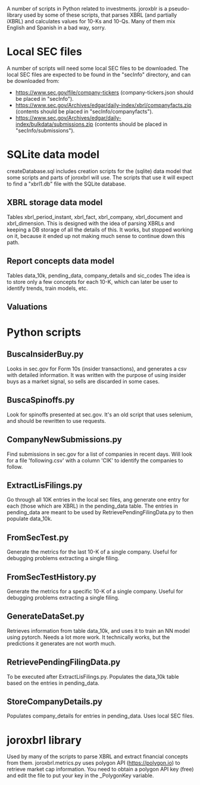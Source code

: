 A number of scripts in Python related to investments.
joroxblr is a pseudo-library used by some of these scripts, that parses XBRL (and partially iXBRL) and calculates values for 10-Ks and 10-Qs.
Many of them mix English and Spanish in a bad way, sorry.

# Local SEC files
A number of scripts will need some local SEC files to be downloaded.
The local SEC files are expected to be found in the "secInfo" directory, and can be downloaded from:
- https://www.sec.gov/file/company-tickers (company-tickers.json should be placed in "secInfo").
- https://www.sec.gov/Archives/edgar/daily-index/xbrl/companyfacts.zip (contents should be placed in "secInfo/companyfacts").
- https://www.sec.gov/Archives/edgar/daily-index/bulkdata/submissions.zip (contents should be placed in "secInfo/submissions").

# SQLite data model
createDatabase.sql includes creation scripts for the (sqlite) data model that some scripts and parts of joroxbrl will use.
The scripts that use it will expect to find a "xbrl1.db" file with the SQLite database.

## XBRL storage data model
Tables xbrl_period_instant, xbrl_fact, xbrl_company, xbrl_document and xbrl_dimension.
This is designed with the idea of parsing XBRLs and keeping a DB storage of all the details of this. It works, but stopped working on it, because it ended up not making much sense to continue down this path.

## Report concepts data model
Tables data_10k, pending_data, company_details and sic_codes
The idea is to store only a few concepts for each 10-K, which can later be user to identify trends, train models, etc.

## Valuations

# Python scripts

## BuscaInsiderBuy.py
Looks in sec.gov for Form 10s (insider transactions), and generates a csv with detailed information. 
It was written with the purpose of using insider buys as a market signal, so sells are discarded in some cases.

## BuscaSpinoffs.py
Look for spinoffs presented at sec.gov. It's an old script that uses selenium, and should be rewritten to use requests.

## CompanyNewSubmissions.py
Find submissions in sec.gov for a list of companies in recent days. 
Will look for a file 'following.csv' with a column 'CIK' to identify the companies to follow.

## ExtractLisFilings.py
Go through all 10K entries in the local sec files, ang generate one entry for each (those which are XBRL) in the pending_data table.
The entries in pending_data are meant to be used by RetrievePendingFilingData.py to then populate data_10k.

## FromSecTest.py
Generate the metrics for the last 10-K of a single company. Useful for debugging problems extracting a single filing.

## FromSecTestHistory.py
Generate the metrics for a specific 10-K of a single company. Useful for debugging problems extracting a single filing.

## GenerateDataSet.py
Retrieves information from table data_10k, and uses it to train an NN model using pytorch.
Needs a lot more work. It technically works, but the predictions it generates are not worth much.

## RetrievePendingFilingData.py
To be executed after ExtractLisFilings.py. Populates the data_10k table based on the entries in pending_data.

## StoreCompanyDetails.py
Populates company_details for entries in pending_data. Uses local SEC files.

# joroxbrl library
Used by many of the scripts to parse XBRL and extract financial concepts from them.
joroxbrl.metrics.py uses polygon API (https://polygon.io) to retrieve market cap information. You need to obtain a polygon API key (free) and edit the file to put your key in the _PolygonKey variable.

 
